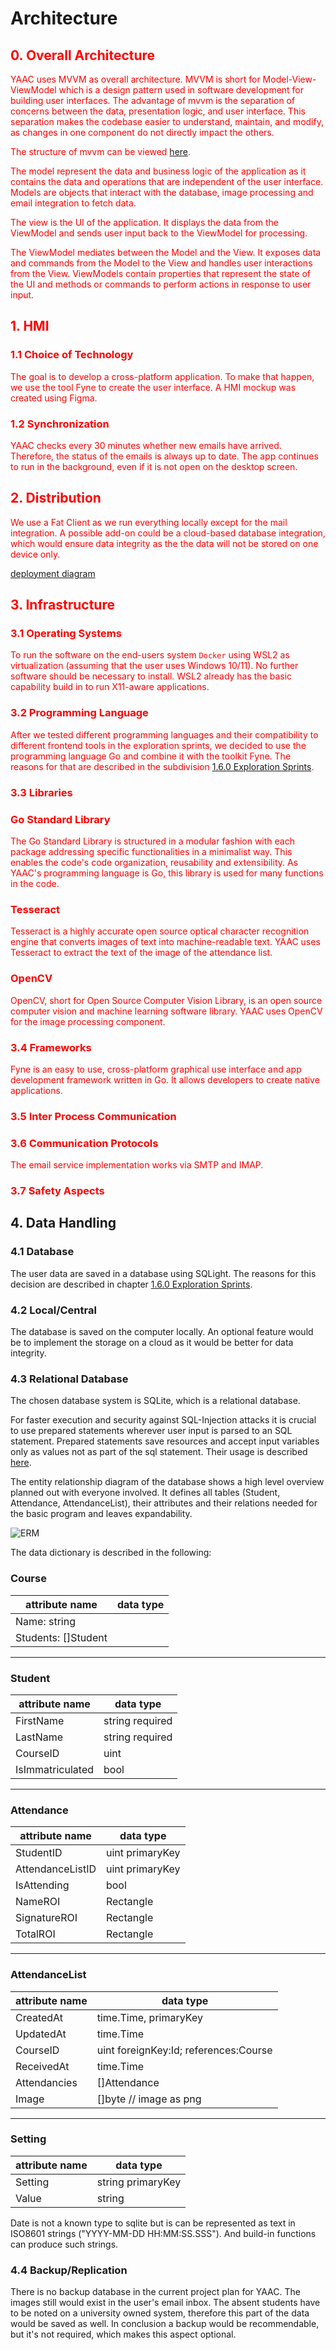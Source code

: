 # Architecture
<!--
"Strukturierte oder hieriachische Anordnung der Systemkomponenten sowie Beschreibung ihrer Beziehungen/Softwarearchitektur ist die Summe aller wichtigen Entscheidungen"
Kernfrage: Was soll technisch entwickelt werden?

Basis: Produktanforderungen etc.

-> Festlegung auf eingesetzte Technologien, Schnittstellen, Datenbanktechnologien, HMI Frameworks

Designtreiber (Aspekte die Architektur def.):

- Nicht-funktional: Barrierefreiheit, Migrationsfähigkeit, Performance
- Einsatzbedingungen: Nebenläufigkeit, Verteilt, Echtzeitfähig
- Umgebung: Zielplattform, Betriebssystem, Laufzeitumgebungen
- Qualität: Wiederverwendbarkeit, Akzeptable Fehlerraten

Unterteilung in folgende Grundsatzentscheidungen:
-->

<font color = "red"> 

## 0. Overall Architecture


YAAC uses MVVM as overall architecture. MVVM is short for Model-View-ViewModel which is a design pattern used in software development for building user interfaces. The advantage of mvvm is the separation of concerns between the data, presentation logic, and user interface. This separation makes the codebase easier to understand, maintain, and modify, as changes in one component do not directly impact the others.

The structure of mvvm can be viewed [here](/Diagrams/mvvm.uxf).

The model represent the data and business logic of the application as it contains the data and operations that are independent of the user interface. Models are objects that interact with the database, image processing and email integration to fetch data.

The view is the UI of the application. It displays the data from the ViewModel and sends user input back to the ViewModel for processing.

The ViewModel mediates between the Model and the View. It exposes data and commands from the Model to the View and handles user interactions from the View. ViewModels contain properties that represent the state of the UI and methods or commands to perform actions in response to user input.


## 1. HMI

### 1.1 Choice of Technology

The goal is to develop a cross-platform application. To make that happen, we use the tool Fyne to create the user interface. A HMI mockup was created using Figma.

### 1.2 Synchronization

YAAC checks every 30 minutes whether new emails have arrived. Therefore, the status of the emails is always up to date. The app continues to run in the background, even if it is not open on the desktop screen.

## 2. Distribution

We use a Fat Client as we run everything locally except for the mail integration. A possible add-on could be a cloud-based database integration, which would ensure data integrity as the the data will not be stored on one device only.

[deployment diagram](/Diagrams/DeploymentDiagram.uxf)

<!-- Fat Client, Client/Server, Web Architektur, Service orientierte Architektur, Microservices -->

## 3. Infrastructure

### 3.1 Operating Systems

To run the software on the end-users system `Docker` using WSL2 as virtualization (assuming that the user uses Windows 10/11). No further software should be necessary to install. WSL2 already has the basic capability build in to run X11-aware applications.

### 3.2 Programming Language

After we tested different programming languages and their compatibility to different frontend tools in the exploration sprints, we decided to use the programming language Go and combine it with the toolkit Fyne. The reasons for that are described in the subdivision [1.6.0 Exploration Sprints](/3rdTry/1PlanningPhase/1.6.0ExplorationSprints.md).

### 3.3 Libraries

### Go Standard Library

The Go Standard Library is structured in a modular fashion with each package addressing specific functionalities in a minimalist way. This enables the code's code organization, reusability and extensibility. As YAAC's programming language is Go, this library is used for many functions in the code.

### Tesseract
 
Tesseract is a highly accurate open source optical character recognition engine that converts images of text into machine-readable text. YAAC uses Tesseract to extract the text of the image of the attendance list.

### OpenCV

OpenCV, short for Open Source Computer Vision Library, is an open source computer vision and machine learning software library. YAAC uses OpenCV for the image processing component.

<!--

- Klassenbibliotheken stellen Funktionalitäten zur Verfügung, werden in Projekten eingebunden und benutzt Bereitstellen von Lösungen für Teilprobleme, aber kein Einfluss auf Architektur
 
Lizenzbedingungen beachten! (GPL, Copyleft, Apache, MIT,...)

Diagramme über alle Anwendungen und deren Funktionalitäten und welche Libs die verwenden
-->

<font color="red">

### 3.4 Frameworks

Fyne is an easy to use, cross-platform graphical use interface and app development framework written in Go. It allows developers to create native applications.

</font>


<!--
Stellen Funktionalitäten bereit (wie Bibliotheken), folgen Programmierparadigmen -> bestimmen Architektur

Wie? Bestenehd aus System kooperierender Klassen, Einsatz unter Anwendung der Porgrammierparadigmen (z.B. APM), Erweiterbarkeit wird durch Architektur vorgegeben (abstrakte Klassen, Schnittstellen, etc.)

Erweiterung konkret: Implementierung einer abstakten/abgeleiteten Klasse, Kontrollfliss des Frameworks bleibt bestehen

Falls Klasse von Problemen passend sind: Problemstellungen einfacher lösbar

mehr zu Frameworks in SWEng Skript unter Entwurfsphase

-->

### 3.5 Inter Process Communication

### 3.6 Communication Protocols

The email service implementation works via SMTP and IMAP.

### 3.7 Safety Aspects


</font>

## 4. Data Handling

### 4.1 Database

The user data are saved in a database using SQLight. The reasons for this decision are described in chapter [1.6.0 Exploration Sprints](/3rdTry/1PlanningPhase/1.6.0ExplorationSprints.md). 

### 4.2 Local/Central

The database is saved on the computer locally. An optional feature would be to implement the storage on a cloud as it would be better for data integrity.

### 4.3 Relational Database

The chosen database system is SQLite, which is a relational database.

For faster execution and security against SQL-Injection attacks it is crucial to use prepared statements wherever user input is parsed to an SQL statement. Prepared statements save resources and accept input variables only as values not as part of the sql statement. Their usage is described [here](https://go.dev/doc/database/prepared-statements).

The entity relationship diagram of the database shows a high level overview planned out with everyone involved. It defines all tables (Student, Attendance, AttendanceList), their attributes and their relations needed for the basic program and leaves expandability.

![ERM](https://github.com/DHBW-SE-2023/Wiki/blob/main/Diagrams/Database/DB-Entwurf.png "ERM high level overview of the database")

The data dictionary is described in the following:

### Course

| attribute name | data type |
| ------- | ------ |
| Name: string
| Students: []Student

---

### Student

| attribute name | data type |
| ------- | ------ |
| FirstName        | string required |
| LastName         | string required |
| CourseID         | uint |
| IsImmatriculated | bool |

---

### Attendance

| attribute name | data type |
| ------- | ------ |
| StudentID        | uint primaryKey |
| AttendanceListID | uint primaryKey |
| IsAttending      | bool |
| NameROI          | Rectangle |
| SignatureROI     | Rectangle |
| TotalROI         | Rectangle |

---

### AttendanceList

| attribute name | data type |
| ------- | ------ |
| CreatedAt    | time.Time, primaryKey |
| UpdatedAt    | time.Time |
| CourseID     | uint foreignKey:Id; references:Course |
| ReceivedAt   | time.Time |
| Attendancies | []Attendance |
| Image        | []byte // image as png |

---

### Setting

| attribute name | data type |
| ------- | ------ |
| Setting | string primaryKey |
| Value   | string |



Date is not a known type to sqlite but is can be represented as text in ISO8601 strings ("YYYY-MM-DD HH:MM:SS.SSS"). And build-in functions can produce such strings.


### 4.4 Backup/Replication

There is no backup database in the current project plan for YAAC. The images still would exist in the user's email inbox. The absent students have to be noted on a university owned system, therefore this part of the data would be saved as well. In conclusion a backup would be recommendable, but it's not required, which makes this aspect optional.


